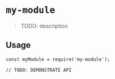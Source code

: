 # `my-module`

> TODO: description

## Usage

```
const myModule = require('my-module');

// TODO: DEMONSTRATE API
```
